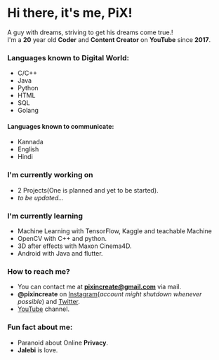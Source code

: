 # Hi there, it's me, PiX!
A guy with dreams, striving to get his dreams come true.!   
I'm a **20** year old **Coder** and **Content Creator** on **YouTube** since **2017**.   
  
### Languages known to Digital World:  
- C/C++
- Java
- Python
- HTML
- SQL
- Golang
#### Languages known to communicate:
- Kannada
- English
- Hindi
  
### I'm currently working on  
- 2 Projects(One is planned and yet to be started).
- _to be updated..._
  
### I'm currently learning   
- Machine Learning with TensorFlow, Kaggle and teachable Machine
- OpenCV with C++ and python.
- 3D after effects with Maxon Cinema4D.
- Android with Java and flutter.  
  
### How to reach me?  
- You can contact me at **pixincreate@gmail.com** via mail.
- **@pixincreate** on [Instagram](https://instagram.com)(_account might shutdown whenever possible_) and [Twitter](https://twitter.com).
- [YouTube](https://youtube.com/c/pixincreate) channel.
  
### Fun fact about me:
- Paranoid about Online **Privacy**.
- **Jalebi** is love.
